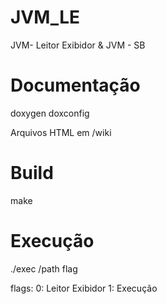 # JVM_LE
JVM- Leitor Exibidor & JVM - SB

# Documentação
doxygen doxconfig

Arquivos HTML em /wiki

# Build
make

# Execução
./exec /path  flag

flags:
0: Leitor Exibidor
1: Execução

